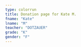```yaml
---
type: colorrun 
title: Donation page for Kate M.
fname: "Kate"
lname: "M"
teacher: "DOTZAUER"
grade: "K"
gender: "F"
---
```

